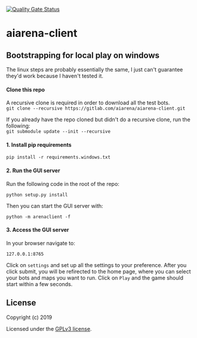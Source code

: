 [![Quality Gate Status](https://sonar.m1nd.io/api/project_badges/measure?project=aiarena-client&metric=alert_status)](https://sonar.m1nd.io/dashboard?id=aiarena-client)
# aiarena-client
## Bootstrapping for local play on windows
The linux steps are probably essentially the same, I just can't guarantee they'd work because I haven't tested it.

#### Clone this repo
A recursive clone is required in order to download all the test bots.  
`git clone --recursive https://gitlab.com/aiarena/aiarena-client.git`

If you already have the repo cloned but didn't do a recursive clone, run the following:  
`git submodule update --init --recursive`

#### 1. Install pip requirements

```
pip install -r requirements.windows.txt
```
#### 2. Run the GUI server

Run the following code in the root of the repo:
```
python setup.py install
```

Then you can start the GUI server with:
```
python -m arenaclient -f
```

#### 3. Access the GUI server

In your browser navigate to:

`127.0.0.1:8765`

Click on `settings` and set up all the settings to your preference. After you click submit, you will be refirected to the
home page, where you can select your bots and maps you want to run.
Click on `Play` and the game should start within a few seconds.



## License

Copyright (c) 2019

Licensed under the [GPLv3 license](LICENSE).